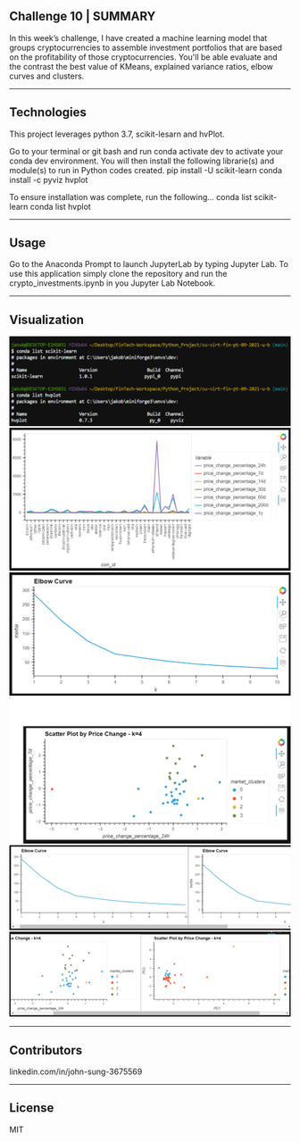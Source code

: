 ## Challenge 10 | SUMMARY

In this week’s challenge, I have created a machine learning model that groups cryptocurrencies to assemble investment portfolios that are based on the profitability of those cryptocurrencies. You'll be able evaluate and the contrast the best value of KMeans, explained variance ratios, elbow curves and clusters.

---

## Technologies

This project leverages python 3.7, scikit-lesarn and hvPlot.

Go to your terminal or git bash and run conda activate dev to activate your conda dev environment. 
You will then install the following librarie(s) and module(s) to run in Python codes created.
    pip install -U scikit-learn
    conda install -c pyviz hvplot
    
To ensure installation was complete, run the following...
    conda list scikit-learn
    conda list hvplot

---

## Usage

Go to the Anaconda Prompt to launch JupyterLab by typing Jupyter Lab. To use this application simply clone the repository and run the crypto_investments.ipynb in you Jupyter Lab Notebook.

---


## Visualization

![conda_list](Images/conda_list.PNG)
![df_market_data_hvplot](Images/df_market_data_hvplot.PNG)
![elbow_curve](Images/elbow_curve.PNG)
![scatter_plot](Images/scatter_plot.PNG)
![composite_elbow](Images/composite_elbow.PNG)
![composite_scatter](Images/composite_scatter.PNG)


---

## Contributors

linkedin.com/in/john-sung-3675569

---

## License

MIT